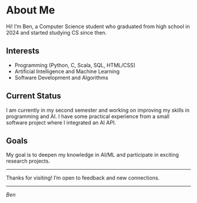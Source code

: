 # About Me

Hi! I’m Ben, a Computer Science student who graduated from high school in 2024 and started studying CS since then.

## Interests
- Programming (Python, C, Scala, SQL, HTML/CSS)  
- Artificial Intelligence and Machine Learning  
- Software Development and Algorithms  

## Current Status
I am currently in my second semester and working on improving my skills in programming and AI. I have some practical experience from a small software project where I integrated an AI API.

## Goals
My goal is to deepen my knowledge in AI/ML and participate in exciting research projects.

---

Thanks for visiting! I’m open to feedback and new connections.

---

*Ben*
